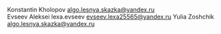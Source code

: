 Konstantin Kholopov algo.lesnya.skazka@yandex.ru<br>
Evseev Aleksei lexa.evseev evseev.lexa25565@yandex.ru
Yulia Zoshchik algo.lesnya.skazka@yandex.ru<br>
